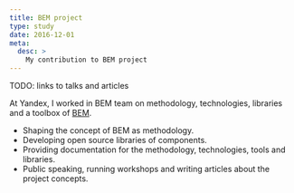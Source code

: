 ```yaml
---
title: BEM project
type: study
date: 2016-12-01
meta:
  desc: >
    My contribution to BEM project
---
```


TODO: links to talks and articles

At Yandex, I worked in BEM team on methodology, technologies, libraries and a toolbox of [BEM](https://en.bem.info/).

- Shaping the concept of BEM as methodology.
- Developing open source libraries of components.
- Providing documentation for the methodology, technologies, tools and libraries.
- Public speaking, running workshops and writing articles about the project concepts.
